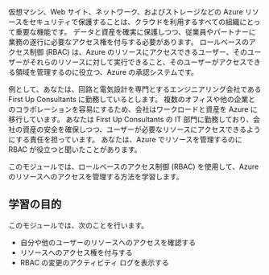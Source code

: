 仮想マシン、Web サイト、ネットワーク、およびストレージなどの Azure リソースをセキュリティで保護することは、クラウドを利用するすべての組織にとって重要な機能です。 データと資産を確実に保護しつつ、従業員やパートナーに業務の遂行に必要なアクセス権を付与する必要があります。 ロールベースのアクセス制御 (RBAC) は、Azure のリソースにアクセスできるユーザー、そのユーザーがそれらのリソースに対して実行できること、そのユーザーがアクセスできる領域を管理するのに役立つ、Azure の承認システムです。

例として、あなたは、回路と電気設計を専門とするエンジニアリング会社である First Up Consultants に勤務しているとします。 複数のオフィスや他の企業とのコラボレーションを容易にするため、会社はワークロードと資産を Azure に移行しています。 あなたは First Up Consultants の IT 部門に勤務しており、会社の資産の安全を確保しつつ、ユーザーが必要なリソースにアクセスできるようにする責任を担っています。 あなたは、Azure でリソースを管理するのに RBAC が役立つと聞いたことがあります。

このモジュールでは、ロールベースのアクセス制御 (RBAC) を使用して、Azure のリソースへのアクセスを管理する方法を学習します。

## <a name="learning-objectives"></a>学習の目的

このモジュールでは、次のことを行います。

- 自分や他のユーザーのリソースへのアクセスを確認する
- リソースへのアクセス権を付与する
- RBAC の変更のアクティビティ ログを表示する